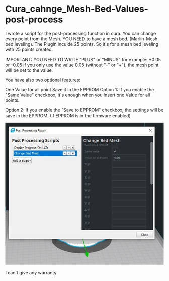 # Cura_cahnge_Mesh-Bed-Values-post-process
I wrote a script for the post-processing function in cura.
You can change every point from the Mesh. YOU NEED to have a mesh bed. (Marlin-Mesh bed leveling). The Plugin inculde 25 points. So it's for a mesh bed leveling with 25 points created.

IMPORTANT:
YOU NEED TO WRITE "PLUS" or "MINUS"
for example: +0.05 or -0.05
if you only use the value 0.05 (without "-" or "+"), the mesh point will be set to the value.

You have also two optional features:

One Value for all point
Save it in the EPPROM
Option 1: If you enable the "Same Value" checkbox, it's enough when you insert one Value for all points.

Option 2: If you enable the "Save to EPPROM" checkbox, the settings will be save in the EPPROM. (If EPPROM is in the firmware enabled)

<img src="https://github.com/Jumbo125/Cura_cahnge_Mesh-Bed-Values-post-process/blob/main/large_display_mbl_edit.JPG">

I can't give any warranty
